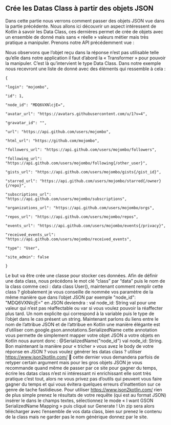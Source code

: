 ## Crée les Datas Class à partir des objets JSON

Dans cette partie nous verrons comment passer des objets JSON vue dans la partie précédente. Nous allons ici découvrir un aspect intéressent de Kotlin à savoir les Data Class, ces dernières permet de crée de objets avec un ensemble de donné mais sans « réelle » valeurs métier mais très pratique a manipuler.
Prenons notre API précédemment vue :

Nous observons que l’objet reçu dans la réponse n’est pas utilisable telle qu’elle dans notre application il faut d’abord la « Transformer » pour pouvoir la manipuler.
C’est là qu’intervient le type Data Class. Dans notre exemple nous recevront une liste de donné avec des éléments qui ressemble à cela :

    {

    "login": "mojombo",

    "id": 1,

    "node_id": "MDQ6VXNlcjE=",

    "avatar_url": "https://avatars.githubusercontent.com/u/1?v=4",

    "gravatar_id": "",

    "url": "https://api.github.com/users/mojombo",

    "html_url": "https://github.com/mojombo",

    "followers_url": "https://api.github.com/users/mojombo/followers",

    "following_url": "https://api.github.com/users/mojombo/following{/other_user}",

    "gists_url": "https://api.github.com/users/mojombo/gists{/gist_id}",

    "starred_url": "https://api.github.com/users/mojombo/starred{/owner}{/repo}",

    "subscriptions_url": "https://api.github.com/users/mojombo/subscriptions",

    "organizations_url": "https://api.github.com/users/mojombo/orgs",

    "repos_url": "https://api.github.com/users/mojombo/repos",

    "events_url": "https://api.github.com/users/mojombo/events{/privacy}",

    "received_events_url": "https://api.github.com/users/mojombo/received_events",

    "type": "User",

    "site_admin": false

    }

Le but va être crée une classe pour stocker ces données.
Afin de définir une data class, nous précédons le mot clé “class” par “data” puis le nom de la class comme ceci : data class User(), maintenant comment remplir cette class ? globalement je vous conseille de nommée vos paramètre de la même manière que dans l’objet JSON par exemple "node_id": "MDQ6VXNlcjE=" en JSON deviendra : val node_id: String
val pour une valeur qui n’est pas réaffectable ou var si vous voulez pouvoir la réaffecter plus tard.
Un nom explicite qui correspond à la variable puis le type de l’objet dans le cas présent un string.
Maintenant parlons du liens entre le nom de l’attribue JSON et de l’attribue en Kotlin une manière élégante est d’utiliser com.google.gson.annotations.SerializedName cette annotation vous permette de simplement mapper votre objet JSON a votre objets en Kotlin nous auront donc : @SerializedName("node_id") val node_id: String.
Bon maintenant la manière pour « tricher » vous avez le body de votre réponse en JSON ? vous voulez générer les datas class ? utiliser https://www.json2kotlin.com/  cette dernier vous demandera parfois de retyper certain argument mais pour les gros objets JSON je vous recommande quand même de passer par ce site pour gagner du temps, écrire les datas class n’est ni intéressant ni enrichissant elle sont très pratique c’est tout, alors ne vous privez pas d’outils qui peuvent vous faire gagner du temps et qui vous évitera quelques erreurs d’inattention sur ce genre de tache fastidieuse.
Pour utiliser https://www.json2kotlin.com/ rien de plus simple prenez le résultats de votre requête (qui est au format JSON) insérer le dans le champs textes, sélectionnez le mode « I want GSON SerializedName Mapping » puis cliqué sur Generate ! Un zip sera alors télécharger avec l’ensemble de vos data class, bien sur prenez le contenu de la class mais ne garder pas le nom générique donnez par le site.
